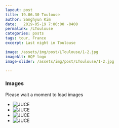 ```yaml
---
layout: post
title: 19.06.30 Toulouse
author: Sanghyun Kim
date:   2019-05-19 7:00:00 -0400
permalink: /LToulouse
categories: posts
tags: tour, France
excerpt: Last night in Toulouse

image: /assets/img/post/LToulouse/1-2.jpg
imageAlt: HQP logo
image-slider: /assets/img/post/LToulouse/1-2.jpg

---
```

### Images
Please wait a moment to load images

<div class="row projects-display">
    <div class="flexslider">
        <ul class="slides">
	  			<li>
					<div class="images">
						<img alt="JUCE" src="{{ site.url }}//assets/img/post/LToulouse/1-0.jpg">
					</div>
        		</li>
				<li>  
					<div class="images">
						<img alt="JUCE" src="{{ site.url }}/assets/img/post/LToulouse/1-1.jpg">
					</div>
				</li>  
				<li>  
					<div class="images">
						<img alt="JUCE" src="{{ site.url }}/assets/img/post/LToulouse/1-2.jpg">
					</div>
				</li>
								<li>  
					<div class="images">
						<img alt="JUCE" src="{{ site.url }}/assets/img/post/LToulouse/1-3.jpg">
					</div>
				</li>  
				</ul>
    </div>
</div>
